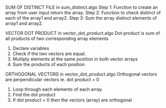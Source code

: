 SUM OF DISTINCT FILE in sum_distinct.algo
Step 1: Function to create an array from user input return the array.
Step 2: Function to check distinct of each of the array1 and array2.
Step 3: Sum the array distinct elements of array1 and array2.


VECTOR DOT PRODUCT in vector_dot_product.algo
Dot product is sum of all products of two corresponding array elements
1. Declare variables
2. Check if the two vectors are equal.
3. Multiply elements at the same position in both vector arrays
4. Sum the products of each position


ORTHOGONAL VECTORS in vector_dot_product.algo
Orthogonal vectors are perpendicular vectors ie. dot product = 0
1. Loop through each elements of each array.
2. Find the dot product
3. If dot product = 0 then the vectors (array) are orthogonal